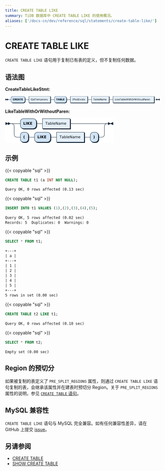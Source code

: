 ```yaml
---
title: CREATE TABLE LIKE
summary: TiDB 数据库中 CREATE TABLE LIKE 的使用概况。
aliases: ['/docs-cn/dev/reference/sql/statements/create-table-like/']
---
```


# CREATE TABLE LIKE

`CREATE TABLE LIKE` 语句用于复制已有表的定义，但不复制任何数据。

## 语法图

**CreateTableLikeStmt:**

![CreateTableLikeStmt](/media/sqlgram/CreateTableLikeStmt.png)

**LikeTableWithOrWithoutParen:**

![LikeTableWithOrWithoutParen](/media/sqlgram/LikeTableWithOrWithoutParen.png)

## 示例

{{< copyable "sql" >}}

```sql
CREATE TABLE t1 (a INT NOT NULL);
```

```
Query OK, 0 rows affected (0.13 sec)
```

{{< copyable "sql" >}}

```sql
INSERT INTO t1 VALUES (1),(2),(3),(4),(5);
```

```
Query OK, 5 rows affected (0.02 sec)
Records: 5  Duplicates: 0  Warnings: 0
```

{{< copyable "sql" >}}

```sql
SELECT * FROM t1;
```

```
+---+
| a |
+---+
| 1 |
| 2 |
| 3 |
| 4 |
| 5 |
+---+
5 rows in set (0.00 sec)
```

{{< copyable "sql" >}}

```sql
CREATE TABLE t2 LIKE t1;
```

```
Query OK, 0 rows affected (0.10 sec)
```

{{< copyable "sql" >}}

```sql
SELECT * FROM t2;
```

```
Empty set (0.00 sec)
```

## Region 的预切分

如果被复制的表定义了 `PRE_SPLIT_REGIONS` 属性，则通过 `CREATE TABLE LIKE` 语句复制的表，会继承该属性并在建表时预切分 Region。关于 `PRE_SPLIT_REGIONS` 属性的说明，参见 [`CREATE TABLE` 语句](/sql-statements/sql-statement-create-table.md)。

## MySQL 兼容性

`CREATE TABLE LIKE` 语句与 MySQL 完全兼容。如有任何兼容性差异，请在 GitHub 上提交 [issue](/report-issue.md)。

## 另请参阅

* [CREATE TABLE](/sql-statements/sql-statement-create-table.md)
* [SHOW CREATE TABLE](/sql-statements/sql-statement-show-create-table.md)
